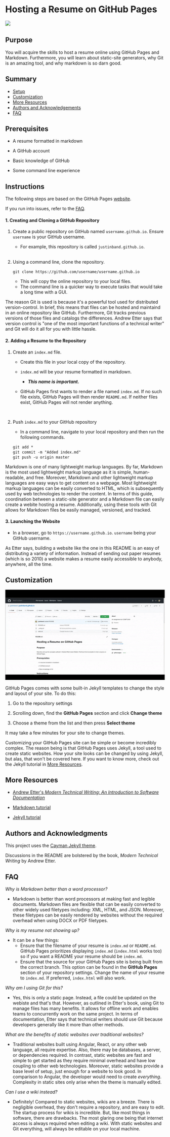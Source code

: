 # Hosting a Resume on GitHub Pages

![](resume.gif)

## Purpose

You will acquire the skills to host a resume online using GitHub Pages and Markdown. Furthermore, you will learn about static-site generators, why Git is an amazing tool, and why markdown is so darn good.

## Summary

- [Setup](#setup)
- [Customization](#customization)
- [More Resources](#more-resources)
- [Authors and Acknowledgements](#authors-and-acknowledgments)
- [FAQ](#faq)

## Prerequisites

- A resume formatted in markdown

- A GitHub account

- Basic knowledge of GitHub

- Some command line experience

## Instructions

The following steps are based on the GitHub Pages [website](https://pages.github.com/).

If you run into issues, refer to the [FAQ](#faq).

#### 1. Creating and Cloning a GitHub Repository

1. Create a public repository on GitHub named `username.github.io`. Ensure `username` is your GitHub username. 

    * For example, this repository is called `justinband.github.io`.
    <br/>

2. Using a command line, clone the repository. 

    ```
    git clone https://github.com/username/username.github.io
    ```
    * This will copy the online repository to your local files.
    * The command line is a quicker way to execute tasks that would take a long time  with a GUI.

The reason Git is used is because it's a powerful tool used for distributed version-control. In brief, this means that files can be hosted and maintaind in an online repository like GitHub. Furthermore, Git tracks previous versions of those files and catalogs the differences. Andrew Etter says that version control is "one of the most important functions of a technical writer" and Git will do it all for you with little hassle.

#### 2. Adding a Resume to the Repository

1. Create an `index.md` file.
    * Create this file in your local copy of the repository.
    
    * `index.md` will be your resume formatted in markdown. 
        * **_This name is important._** 

    * GitHub Pages first wants to render a file named `index.md`. If no such file exists, GitHub Pages will then render `README.md`. If neither files exist, GitHub Pages will not render anything.
    <br/>

2. Push `index.md` to your GitHub repository

    * In a command line, navigate to your local repository and then run the following commands.
    ```
    git add *
    git commit -m "Added index.md"
    git push -u origin master
    ```

Markdown is one of many lightweight markup languages. By far, Markdown is the most used lightweight markup language as it is simple, human-readable, and free. Moreover, Markdown and other lightweight markup languages are easy ways to get content on a webpage. Most lightweight markup languages can be easily converted to HTML, which is subsequently used by web technologies to render the content. In terms of this guide, coordination between a static-site generator and a Markdown file can easily create a webite hosting a resume. Additionally, using these tools with Git allows for Markdown files be easily managed, versioned, and tracked.

#### 3. Launching the Website

* In a browser, go to `https://username.github.io`. `username` being your GitHub username.

As Etter says, building a website like the one in this README is an easy of distributing a variety of information. Instead of sending out paper resumes (which is so 2010) a website makes a resume easily accessible to anybody, anywhere, all the time.

## Customization

![](customize.gif)

GitHub Pages comes with some built-in Jekyll templates to change the style and layout of your site. To do this:

1. Go to the repository settings

2. Scrolling down, find the **GitHub Pages** section and click **Change theme**

3. Choose a theme from the list and then press **Select theme**

It may take a few minutes for your site to change themes.

Customizing your GitHub Pages site can be simple or become incredibly complex. The reason being is that GitHub Pages uses Jekyll, a tool used to create static websites. How your site looks can be changed by using Jekyll, but alas, that won't be covered here. If you want to know more, check out the Jekyll tutorial in [More Resources](#more-resources).

## More Resources

- [Andrew Etter's _Modern Technical Writing: An Introduction to Software Documentation_](https://www.amazon.ca/Modern-Technical-Writing-Introduction-Documentation-ebook/dp/B01A2QL9SS)
- [Markdown tutorial](https://www.markdowntutorial.com/)

- [Jekyll tutorial](https://jekyllrb.com/tutorials/video-walkthroughs/)
## Authors and Acknowledgments

This project uses the [Cayman Jekyll theme](https://github.com/pages-themes/cayman).

Discussions in the README are bolstered by the book, _Modern Technical Writing_ by Andrew Etter.

## FAQ

_Why is Markdown better than a word processor?_
- Markdown is better than word processors at making fast and legible documents. Markdown files are flexible that can be easily converted to other widely used filetypes including: XML, HTML, and JSON. Moreover, these filetypes can be easily rendered by websites without the required overhead when using DOCX or PDF filetypes.

_Why is my resume not showing up?_
- It can be a few things:
    - Ensure that the filename of your resume is `index.md` or `README.md`. GitHub Pages prioritizes displaying `index.md` (`index.html` works too) so if you want a README your resume should be `index.md`.
    - Ensure that the source for your GitHub Pages site is being built from the correct branch. This option can be found in the **GitHub Pages** section of your repository settings. Change the name of your resume to `index.md`. If preferred, `index.html` will also work.

_Why am I using Git for this?_

- Yes, this is only a static page. Instead, a file could be updated on the webiste and that's that. However, as outlined in Etter's book, using Git to manage files has many benefits. It allows for offline work and enables teams to concurrently work on the same project. In terms of documentation, Etter says that technical writers should use Git because developers generally like it more than other methods.

_What are the benefits of static websites over traditional websites?_

- Traditional websites built using Angular, React, or any other web language, all require expertise. Also, there may be databases, a server, or dependencies required. In contrast, static websites are fast and simple to get started as they require minimal overhead and have low coupling to other web technologies. Moreover, static websites provide a base level of setup, just enough for a website to look good. In comparison to Angular, the developer would need to create _everything_. Complexity in static sites only arise when the theme is manually edited.

_Can I use a wiki instead?_

- Definitely! Compared to static websites, wikis are a breeze. There is negligible overhead, they don't require a repository, and are easy to edit. The startup process for wikis is incredible. But, like most things in software, there are drawbacks. The most glaring one being that internet access is always required when editing a wiki. With static websites and Git everything, will always be editable on your local machine.